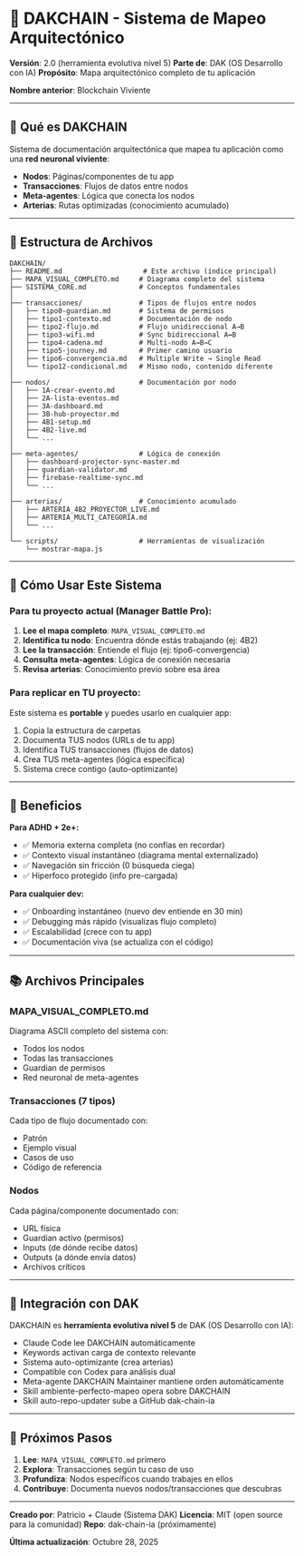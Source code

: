 # 🧠 DAKCHAIN - Sistema de Mapeo Arquitectónico

**Versión**: 2.0 (herramienta evolutiva nivel 5)
**Parte de**: DAK (OS Desarrollo con IA)
**Propósito**: Mapa arquitectónico completo de tu aplicación

**Nombre anterior**: Blockchain Viviente

---

## 📐 Qué es DAKCHAIN

Sistema de documentación arquitectónica que mapea tu aplicación como una **red neuronal viviente**:

- **Nodos**: Páginas/componentes de tu app
- **Transacciones**: Flujos de datos entre nodos
- **Meta-agentes**: Lógica que conecta los nodos
- **Arterias**: Rutas optimizadas (conocimiento acumulado)

---

## 📁 Estructura de Archivos

```
DAKCHAIN/
├── README.md                    # Este archivo (índice principal)
├── MAPA_VISUAL_COMPLETO.md     # Diagrama completo del sistema
├── SISTEMA_CORE.md             # Conceptos fundamentales
│
├── transacciones/              # Tipos de flujos entre nodos
│   ├── tipo0-guardian.md       # Sistema de permisos
│   ├── tipo1-contexto.md       # Documentación de nodo
│   ├── tipo2-flujo.md          # Flujo unidireccional A→B
│   ├── tipo3-wifi.md           # Sync bidireccional A↔B
│   ├── tipo4-cadena.md         # Multi-nodo A→B→C
│   ├── tipo5-journey.md        # Primer camino usuario
│   ├── tipo6-convergencia.md   # Multiple Write → Single Read
│   └── tipo12-condicional.md   # Mismo nodo, contenido diferente
│
├── nodos/                      # Documentación por nodo
│   ├── 1A-crear-evento.md
│   ├── 2A-lista-eventos.md
│   ├── 3A-dashboard.md
│   ├── 3B-hub-proyector.md
│   ├── 4B1-setup.md
│   ├── 4B2-live.md
│   └── ...
│
├── meta-agentes/               # Lógica de conexión
│   ├── dashboard-projector-sync-master.md
│   ├── guardian-validator.md
│   ├── firebase-realtime-sync.md
│   └── ...
│
├── arterias/                   # Conocimiento acumulado
│   ├── ARTERIA_4B2_PROYECTOR_LIVE.md
│   ├── ARTERIA_MULTI_CATEGORIA.md
│   └── ...
│
└── scripts/                    # Herramientas de visualización
    └── mostrar-mapa.js
```

---

## 🎯 Cómo Usar Este Sistema

### Para tu proyecto actual (Manager Battle Pro):

1. **Lee el mapa completo**: `MAPA_VISUAL_COMPLETO.md`
2. **Identifica tu nodo**: Encuentra dónde estás trabajando (ej: 4B2)
3. **Lee la transacción**: Entiende el flujo (ej: tipo6-convergencia)
4. **Consulta meta-agentes**: Lógica de conexión necesaria
5. **Revisa arterias**: Conocimiento previo sobre esa área

### Para replicar en TU proyecto:

Este sistema es **portable** y puedes usarlo en cualquier app:

1. Copia la estructura de carpetas
2. Documenta TUS nodos (URLs de tu app)
3. Identifica TUS transacciones (flujos de datos)
4. Crea TUS meta-agentes (lógica específica)
5. Sistema crece contigo (auto-optimizante)

---

## 🌟 Beneficios

**Para ADHD + 2e+:**
- ✅ Memoria externa completa (no confías en recordar)
- ✅ Contexto visual instantáneo (diagrama mental externalizado)
- ✅ Navegación sin fricción (0 búsqueda ciega)
- ✅ Hiperfoco protegido (info pre-cargada)

**Para cualquier dev:**
- ✅ Onboarding instantáneo (nuevo dev entiende en 30 min)
- ✅ Debugging más rápido (visualizas flujo completo)
- ✅ Escalabilidad (crece con tu app)
- ✅ Documentación viva (se actualiza con el código)

---

## 📚 Archivos Principales

### MAPA_VISUAL_COMPLETO.md
Diagrama ASCII completo del sistema con:
- Todos los nodos
- Todas las transacciones
- Guardian de permisos
- Red neuronal de meta-agentes

### Transacciones (7 tipos)
Cada tipo de flujo documentado con:
- Patrón
- Ejemplo visual
- Casos de uso
- Código de referencia

### Nodos
Cada página/componente documentado con:
- URL física
- Guardian activo (permisos)
- Inputs (de dónde recibe datos)
- Outputs (a dónde envía datos)
- Archivos críticos

---

## 🔧 Integración con DAK

DAKCHAIN es **herramienta evolutiva nivel 5** de DAK (OS Desarrollo con IA):

- Claude Code lee DAKCHAIN automáticamente
- Keywords activan carga de contexto relevante
- Sistema auto-optimizante (crea arterias)
- Compatible con Codex para análisis dual
- Meta-agente DAKCHAIN Maintainer mantiene orden automáticamente
- Skill ambiente-perfecto-mapeo opera sobre DAKCHAIN
- Skill auto-repo-updater sube a GitHub dak-chain-ia

---

## 📖 Próximos Pasos

1. **Lee**: `MAPA_VISUAL_COMPLETO.md` primero
2. **Explora**: Transacciones según tu caso de uso
3. **Profundiza**: Nodos específicos cuando trabajes en ellos
4. **Contribuye**: Documenta nuevos nodos/transacciones que descubras

---

**Creado por**: Patricio + Claude (Sistema DAK)
**Licencia**: MIT (open source para la comunidad)
**Repo**: dak-chain-ia (próximamente)

**Última actualización**: Octubre 28, 2025
